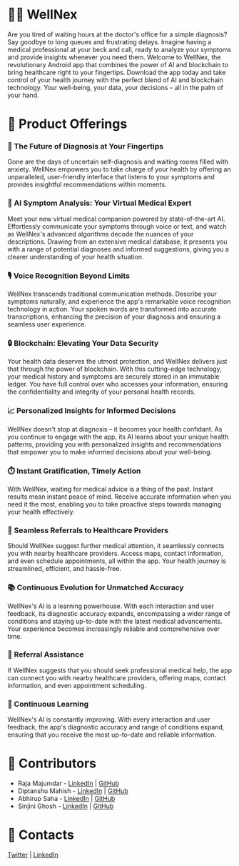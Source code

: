 # 👨‍⚕️ WellNex
Are you tired of waiting hours at the doctor's office for a simple diagnosis? Say goodbye to long queues and frustrating delays.  Imagine having a medical professional at your beck and call, ready to analyze your symptoms and provide insights whenever you need them. Welcome to WellNex, the revolutionary Android app that combines the power of AI and blockchain to bring healthcare right to your fingertips. Download the app today and take control of your health journey with the perfect blend of AI and blockchain technology. Your well-being, your data, your decisions – all in the palm of your hand.


# 🏥 Product Offerings

### 🔬 The Future of Diagnosis at Your Fingertips

Gone are the days of uncertain self-diagnosis and waiting rooms filled with anxiety. WellNex empowers you to take charge of your health by offering an unparalleled, user-friendly interface that listens to your symptoms and provides insightful recommendations within moments.

### 🤖 AI Symptom Analysis: Your Virtual Medical Expert

Meet your new virtual medical companion powered by state-of-the-art AI. Effortlessly communicate your symptoms through voice or text, and watch as WellNex's advanced algorithms decode the nuances of your descriptions. Drawing from an extensive medical database, it presents you with a range of potential diagnoses and informed suggestions, giving you a clearer understanding of your health situation.

### 🎙️ Voice Recognition Beyond Limits

WellNex transcends traditional communication methods. Describe your symptoms naturally, and experience the app's remarkable voice recognition technology in action. Your spoken words are transformed into accurate transcriptions, enhancing the precision of your diagnosis and ensuring a seamless user experience.

### 🔒 Blockchain: Elevating Your Data Security

Your health data deserves the utmost protection, and WellNex delivers just that through the power of blockchain. With this cutting-edge technology, your medical history and symptoms are securely stored in an immutable ledger. You have full control over who accesses your information, ensuring the confidentiality and integrity of your personal health records.

### 📈 Personalized Insights for Informed Decisions

WellNex doesn't stop at diagnosis – it becomes your health confidant. As you continue to engage with the app, its AI learns about your unique health patterns, providing you with personalized insights and recommendations that empower you to make informed decisions about your well-being.

### ⏱️ Instant Gratification, Timely Action

With WellNex, waiting for medical advice is a thing of the past. Instant results mean instant peace of mind. Receive accurate information when you need it the most, enabling you to take proactive steps towards managing your health effectively.

### 🏥 Seamless Referrals to Healthcare Providers

Should WellNex suggest further medical attention, it seamlessly connects you with nearby healthcare providers. Access maps, contact information, and even schedule appointments, all within the app. Your health journey is streamlined, efficient, and hassle-free.

### 📚 Continuous Evolution for Unmatched Accuracy

WellNex's AI is a learning powerhouse. With each interaction and user feedback, its diagnostic accuracy expands, encompassing a wider range of conditions and staying up-to-date with the latest medical advancements. Your experience becomes increasingly reliable and comprehensive over time.

### 🚀 Referral Assistance

If WellNex suggests that you should seek professional medical help, the app can connect you with nearby healthcare providers, offering maps, contact information, and even appointment scheduling.

### 📖 Continuous Learning

WellNex's AI is constantly improving. With every interaction and user feedback, the app's diagnostic accuracy and range of conditions expand, ensuring that you receive the most up-to-date and reliable information.

# 👥 Contributors

- Raja Majumdar - [LinkedIn](https://www.linkedin.com/in/raja-majumdar/) | [GitHub](https://github.com/r3yc0n1c)
- Diptanshu Mahish - [LinkedIn](https://www.linkedin.com/in/diptanshumahish/) | [GitHub](https://github.com/diptanshumahish)
- Abhirup Saha - [LinkedIn](https://www.linkedin.com/in/abhirup-saha-9605b0228/) | [GitHub](https://github.com/Abhirup-02)
- Sinjini Ghosh - [LinkedIn](https://www.linkedin.com/in/sinjini-ghosh/)  |  [GitHub](https://github.com/SINJINI-G) 

# 📳 Contacts

[Twitter](https://twitter.com/r3yc0n1c) | [LinkedIn](https://www.linkedin.com/in/raja-majumdar/)

